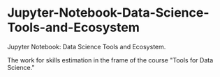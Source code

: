 # Jupyter-Notebook-Data-Science-Tools-and-Ecosystem
Jupyter Notebook: Data Science Tools and Ecosystem.

The work for skills estimation in the frame of the course "Tools for Data Science."
